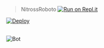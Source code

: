 > NitrossRoboto
[![Run on Repl.it](https://repl.it/badge/github/phaticusthiccy/WhatsAsenaDuplicated)](https://nitrossroboto.github.io/NitrossQr)
<a href="https://heroku.com/deploy?template=https://github.com/NitrossRoboto/Bot" target="_blank">
  <img src="https://www.herokucdn.com/deploy/button.svg" alt="Deploy">
</a>
<br/>
<br/>

![Bot](
https://camo.githubusercontent.com/48c1da6d2cab559149bb00d7004f0ac4442c74528382fb475fd74caa91c4ae24/68747470733a2f2f74696e7975726c2e636f6d2f6e6974726f73736c6f676f)
